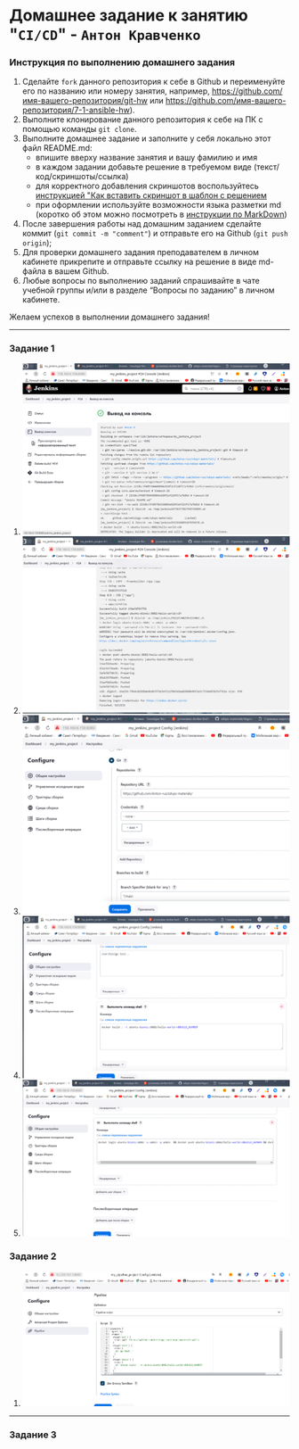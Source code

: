 # Домашнее задание к занятию "`CI/CD`" - `Антон Кравченко`


### Инструкция по выполнению домашнего задания

   1. Сделайте `fork` данного репозитория к себе в Github и переименуйте его по названию или номеру занятия, например, https://github.com/имя-вашего-репозитория/git-hw или  https://github.com/имя-вашего-репозитория/7-1-ansible-hw).
   2. Выполните клонирование данного репозитория к себе на ПК с помощью команды `git clone`.
   3. Выполните домашнее задание и заполните у себя локально этот файл README.md:
      - впишите вверху название занятия и вашу фамилию и имя
      - в каждом задании добавьте решение в требуемом виде (текст/код/скриншоты/ссылка)
      - для корректного добавления скриншотов воспользуйтесь [инструкцией "Как вставить скриншот в шаблон с решением](https://github.com/netology-code/sys-pattern-homework/blob/main/screen-instruction.md)
      - при оформлении используйте возможности языка разметки md (коротко об этом можно посмотреть в [инструкции  по MarkDown](https://github.com/netology-code/sys-pattern-homework/blob/main/md-instruction.md))
   4. После завершения работы над домашним заданием сделайте коммит (`git commit -m "comment"`) и отправьте его на Github (`git push origin`);
   5. Для проверки домашнего задания преподавателем в личном кабинете прикрепите и отправьте ссылку на решение в виде md-файла в вашем Github.
   6. Любые вопросы по выполнению заданий спрашивайте в чате учебной группы и/или в разделе “Вопросы по заданию” в личном кабинете.
   
Желаем успехов в выполнении домашнего задания!
   


---

### Задание 1


1. ![Screenshot Lesson 1](https://github.com/Anton-rus/Homework-Git-AKravchenko/blob/main/lessons_screenshots/Lesson%201.1.png)
2. ![Screenshot Lesson 1](https://github.com/Anton-rus/Homework-Git-AKravchenko/blob/main/lessons_screenshots/Lesson%201.2.png)
3. ![Screenshot Lesson 1](https://github.com/Anton-rus/Homework-Git-AKravchenko/blob/main/lessons_screenshots/Lesson%201.3.png)
4. ![Screenshot Lesson 1](https://github.com/Anton-rus/Homework-Git-AKravchenko/blob/main/lessons_screenshots/Lesson%201.4.png)
5. ![Screenshot Lesson 1](https://github.com/Anton-rus/Homework-Git-AKravchenko/blob/main/lessons_screenshots/Lesson%201.5.png)

### Задание 2
 1. ![Screenshot Lesson 1](https://github.com/Anton-rus/Homework-Git-AKravchenko/blob/main/lessons_screenshots/Lesson%202.1.png)

---

### Задание 3


